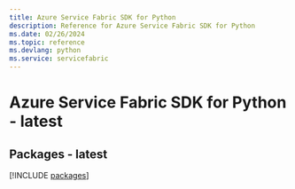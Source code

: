 ```yaml
---
title: Azure Service Fabric SDK for Python
description: Reference for Azure Service Fabric SDK for Python
ms.date: 02/26/2024
ms.topic: reference
ms.devlang: python
ms.service: servicefabric
---
```

# Azure Service Fabric SDK for Python - latest
## Packages - latest
[!INCLUDE [packages](service-fabric-index.md)]